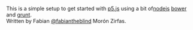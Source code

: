 This is a simple setup to get started with [p5.js](http://p5js.org) using a bit of[nodejs](http://nodejs.org/) [bower](http://bower.io/) and [grunt](http://gruntjs.com/).  
Written by Fabian [@fabiantheblind](https://github.com/fabiantheblind) Morón Zirfas.  


